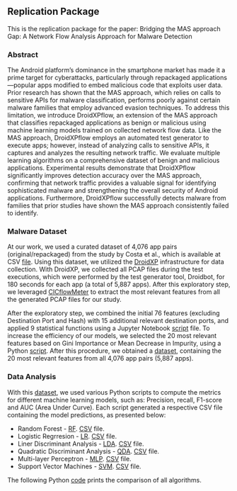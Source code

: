 ## Replication Package


This is the replication package for the paper: Bridging the MAS approach Gap: A Network Flow
Analysis Approach for Malware Detection

### Abstract

The Android platform’s dominance in the smartphone market has made it a prime target for cyberattacks, particularly through repackaged applications—popular apps modified to embed malicious code that exploits user data. Prior research has shown that the MAS approach, which relies on calls to sensitive APIs for malware classification, performs poorly against certain malware families that employ advanced evasion techniques. To address this limitation, we introduce DroidXPflow, an extension of the MAS approach that classifies repackaged applications as benign or malicious using machine learning models trained on collected network flow data. Like the MAS approach, DroidXPflow employs an automated test generator to execute apps; however, instead of analyzing calls to sensitive APIs, it captures and analyzes the resulting network traffic. We evaluate multiple learning algorithms on a comprehensive dataset of benign and malicious applications. Experimental results demonstrate that DroidXPflow significantly improves detection accuracy over the MAS approach, confirming that network traffic provides a valuable signal for identifying sophisticated malware and strengthening the overall security of Android applications. Furthermore, DroidXPflow successfully detects malware from families that prior studies have shown the MAS approach consistently failed to identify.

### Malware Dataset

At our work, we used a curated dataset of 4,076 app pairs (original/repackaged) from the study by Costa et al., which is available at CSV [file](https://github.com/droidxp/ML/blob/master/large_ds.csv). Using this dataset, we utilized the [DroidXP](https://github.com/droidxp/benchmark) infrastructure for data collection. With DroidXP, we collected all PCAP files during the test executions, which were performed by the test generator tool, Droidbot, for 180 seconds for each app (a total of 5,887 apps). After this exploratory step, we leveraged [CICflowMeter](https://github.com/ahlashkari/CICFlowMeter) to extract the most relevant features from all the generated PCAP files for our study.

After the exploratory step, we combined the initial 76 features (excluding Destination Port and Hash) with 15 additional relevant destination ports, and applied 9 statistical functions using a Jupyter Notebook [script](https://github.com/droidxp/ML/blob/master/features_enge.ipynb) file. To increase the efficiency of our models, we selected the 20 most relevant features based on Gini Importance or Mean Decrease in Impurity, using a Python [script](https://github.com/droidxp/ML/blob/master/clearFile.py). After this procedure, we obtained a [dataset](https://github.com/droidxp/ML/blob/master/cleaned_file.csv), containing the 20 most relevant features from all 4,076 app pairs (5,887 apps).

### Data Analysis

With this [dataset](https://github.com/droidxp/ML/blob/master/clearFile.py), we used various Python scripts to compute the metrics for different machine learning models, such as: Precision, recall, F1-score and AUC (Area Under Curve). Each script generated a respective CSV file containing the model predictions, as presented below:

+ Random Forest - [RF](https://github.com/droidxp/ML/blob/master/DecisionTree.py). [CSV](https://github.com/droidxp/ML/blob/master/RandomForest.csv) file.
+ Logistic Regrresion - [LR](https://github.com/droidxp/ML/blob/master/LogisticRegression.py). [CSV](https://github.com/droidxp/ML/blob/master/LogisticRegression.csv) file.
+ Liner Discriminant Analysis - [LDA](https://github.com/droidxp/ML/blob/master/Lda.py). [CSV](https://github.com/droidxp/ML/blob/master/Lda.csv) file.
+ Quadratic Discriminant Analysis - [QDA](https://github.com/droidxp/ML/blob/master/Qda.py). [CSV](https://github.com/droidxp/ML/blob/master/Qda.csv) file.
+ Multi-layer Perceptron - [MLP](https://github.com/droidxp/ML/blob/master/Mlp.py). [CSV](https://github.com/droidxp/ML/blob/master/mlp.csv) file.
+ Support Vector Machines - [SVM](https://github.com/droidxp/ML/blob/master/Svm.py). [CSV](https://github.com/droidxp/ML/blob/master/svm.csv) file.

The following Python [code](https://github.com/droidxp/ML/blob/master/allAlgorithms.py) prints the comparison of all algorithms.
